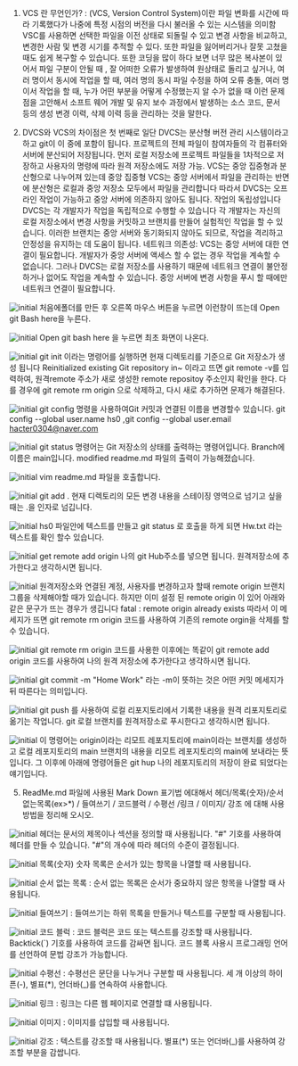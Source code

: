1. VCS 란 무언인가? : (VCS, Version Control System)이란 파일 변화를 시간에 따라 기록했다가 나중에 특정 시점의 버전을 다시 불러올 수 있는 시스템을 의미함
VSC를 사용하면 선택한 파일을 이전 상태로 되돌릴 수 있고 변경 사항을 비교하고, 변경한 사람 및 변경 시기를 추적할 수 있다. 또한 파일을 잃어버리거나 잘못 고쳤을 때도 쉽게 복구할 수 있습니다. 또한 코딩을 많이 하다 보면 너무 많은 복사본이 있어서 파일 구분이 안될 때 , 잘 어떠한 오류가 발생하여 원상태로 돌리고 싶거나, 여러 명이서 동시에 작업을 할 때, 여러 명의 동시 파일 수정을 하여 오류 충돌, 여러 명이서 작업을 할 때, 누가 어떤 부분을 어떻게 수정했는지 알 수가 없을 때 이런 문제점을 고안해서 소프트 웨어 개발 및 유지 보수 과정에서 발생하는 소스 코드, 문서 등의 생성 변경 이력, 삭제 이력 등을 관리하는 것을 말한다.

2. DVCS와 VCS의 차이점은 첫 번째로 일단 DVCS는 분산형 버전 관리 시스템이라고 하고 git이 이 중에 포함이 됩니다. 프로젝트의 전체 파일이 참여자들의 각 컴퓨터와 서버에 분산되어 저장됩니다. 먼저 로컬 저장소에 프로젝트 파일들을 1차적으로 저장하고 사용자의 명령에 따라 원격 저장소에도 저장 가능. VCS는 중앙 집중형과 분산형으로 나누어져 있는데 중앙 집중형 VCS는 중앙 서버에서 파일을 관리하는 반면에 분산형은 로컬과 중앙 저장소 모두에서 파일을 관리합니다 따라서 DVCS는 오프라인 작업이 가능하고 중앙 서버에 의존하지 않아도 됩니다. 작업의 독립성입니다 DVCS는 각 개발자가 작업을 독립적으로 수행할 수 있습니다 각 개발자는 자신의 로컬 저장소에서 변경 사항을 커밋하고 브랜치를 만들어 실험적인 작업을 할 수 있습니다. 이러한 브랜치는 중앙 서버와 동기화되지 않아도 되므로, 작업을 격리하고 안정성을 유지하는 데 도움이 됩니다.
네트워크 의존성: VCS는 중앙 서버에 대한 연결이 필요합니다. 개발자가 중앙 서버에 액세스 할 수 없는 경우 작업을 계속할 수 없습니다. 그러나 DVCS는 로컬 저장소를 사용하기 때문에 네트워크 연결이 불안정하거나 없어도 작업을 계속할 수 있습니다. 중앙 서버에 변경 사항을 푸시 할 때에만 네트워크 연결이 필요합니다.

![initial](https://github.com/hse0/hse0/assets/162945822/647b8627-0ee5-41be-823c-11d4c81cdb41) 처음에폴더를 만든 후 오른쪽 마우스 버튼을 누르면 이런창이 뜨는데 Open git Bash here을 누른다. <br/>

![initial](https://github.com/hse0/hse0/assets/162945822/f32db9f3-759f-43e0-9f51-815da00432aa) Open git bash here 을 누르면 최초 화면이 나온다.  <br/>

![initial](https://github.com/hse0/hse0/assets/162945822/81c9fc57-cf71-4d54-8534-ac806fed17c3) git init 이라는 명령어를 실행하면 현재 디렉토리를 기준으로 Git 저장소가 생성 됩니다 Reinitialized existing Git repository in~ 이라고 뜨면 git remote -v를 입력하여, 원격remote 주소가 새로 생성한 remote repositoy 주소인지 확인을 한다. 다를 경우에 git remote rm origin 으로 삭제하고, 다시 새로 추가하면 문제가 해결된다.  <br/>

![initial](https://github.com/hse0/hse0/assets/162945822/feb8d789-974a-4e88-b24e-fe45c75a1a46) git config 명령을 사용하여Git 커밋과 연결된 이름을 변경할수 있습니다. git config --global user.name hs0 ,git config --global user.email hacter0304@naver.com  <br/>

![initial](https://github.com/hse0/hse0/assets/162945822/a1947ac2-f352-437f-a9d4-f81874418d3a)
git status 명령어는 Git 저장소의 상태를 출력하는 명령어입니다. Branch에 이름은 main입니다.
modified readme.md 파일의 출력이 가능해졌습니다.  <br/>

![initial](https://github.com/hse0/hse0/assets/162945822/6eb3276b-1438-4c82-b171-2069c82e9760)
vim readme.md 파일을 호출합니다.  <br/>

![initial](https://github.com/hse0/hse0/assets/162945822/77f4d700-307f-4233-9a91-a352eeb03b2f)
git add . 현재 디렉토리의 모든 변경 내용을 스테이징 영역으로 넘기고 싶을 때는 .을 인자로 넘깁니다.   <br/>

![initial](https://github.com/hse0/hse0/assets/162945822/aa0e1fa7-eb74-4a5d-a12f-56c27e816b5b)
hs0 파일안에 텍스트를 만들고 git status 로 호출을 하게 되면 Hw.txt 라는 텍스트를 확인 할수 있습니다.  <br/>

![initial](https://github.com/hse0/hse0/assets/162945822/69726000-2309-41be-8b42-e76282b7ba4a)
get remote add origin 나의 git Hub주소를 넣으면 됩니다. 원격저장소에 추가한다고 생각하시면 됩니다.   <br/>

![initial](https://github.com/hse0/hse0/assets/162945822/e563a696-110a-44f8-94ad-34e50988f252)
원격저장소와 연결된 계정, 사용자를 변경하고자 할때 remote origin 브랜치그룹을 삭제해야할 때가 있습니다. 하지만 이미 설정 된 remote origin 이 있어 아래와 같은 문구가 뜨는 경우가 생깁니다
fatal : remote origin already exists 따라서 이 메세지가 뜨면 git remote rm origin 코드를 사용하여 기존의 remote orgin을 삭제를 할수 있습니다.   <br/>

![initial](https://github.com/hse0/hse0/assets/162945822/0af4baaa-6992-4c25-b7b0-3f1739ae6a4e)
git remote rm origin 코드를 사용한 이후에는 똑같이 git remote add origin 코드를 사용하여 나의 원격 저장소에 추가한다고 생각하시면 됩니다.   <br/>

![initial](https://github.com/hse0/hse0/assets/162945822/20c5e91e-97cf-4cd9-9668-4a3446fce907)
git commit -m "Home Work" 라는 -m이 뜻하는 것은 어떤 커밋 메세지가 뒤 따른다는 의미입니다.   <br/>

![initial](https://github.com/hse0/hse0/assets/162945822/3acd0b08-5aaf-4317-9f16-2c43f7836093)
git push 를 사용하여 로컬 리포지토리에서 기록한 내용을 원격 리포지토리로 옮기는 작업니다.
git 로컬 브랜치를 원격저장소로 푸시한다고 생각하시면 됩니다.   <br/>

![initial](https://github.com/hse0/hse0/assets/162945822/aa0e1fa7-eb74-4a5d-a12f-56c27e816b5b)
이 명령어는 origin이라는 리모트 레포지토리에 main이라는 브랜치를 생성하고 로컬 레포지토리의 main 브랜치의 내용을 리모트 레포지토리의 main에 보내라는 뜻입니다. 그 이후에 아래에 명령어들은 git hup 나의 레포지토리의 저장이 완료 되었다는 얘기입니다.   <br/>

5. ReadMe.md 파일에 사용된 Mark Down 표기법 에대해서 헤더/목록(숫자)/순서없는목록(ex>*) / 들여쓰기 / 코드블럭 / 수평선 /링크 / 이미지/ 강조 에 대해 사용 방법을 정리해 오시오.

 ![initial](https://github.com/hse0/hse0/assets/162945822/78557c45-b0d6-40f1-ace4-b49872d45685)
헤더는 문서의 제목이나 섹션을 정의할 때 사용됩니다. "#" 기호를 사용하여 헤더를 만들 수 있습니다. "#"의 개수에 따라 헤더의 수준이 결정됩니다.
<br/>

![initial](https://github.com/hse0/hse0/assets/162945822/e6ae1963-b418-46cd-ac64-3179526ab279)
목록(숫자) 숫자 목록은 순서가 있는 항목을 나열할 때 사용됩니다.
<br/>

![initial](https://github.com/hse0/hse0/assets/162945822/e347d0c5-7cab-4abc-9e21-44a363d95480)
순서 없는 목록 : 순서 없는 목록은 순서가 중요하지 않은 항목을 나열할 때 사용됩니다.
<br/>

![initial](https://github.com/hse0/hse0/assets/162945822/7660731d-9234-441e-a714-c030fe38c8e7)
들여쓰기 : 들여쓰기는 하위 목록을 만들거나 텍스트를 구분할 때 사용됩니다.
<br/>

![initial](https://github.com/hse0/hse0/assets/162945822/afec4122-6b4f-4274-af2a-0d574af5abae)
코드 블럭 : 코드 블럭은 코드 또는 텍스트를 강조할 때 사용됩니다. Backtick(`) 기호를 사용하여 코드를 감싸면 됩니다. 코드 블록 사용시 프로그래밍 언어를 선언하여 문법 강조가 가능합니다.
<br/>

![initial](https://github.com/hse0/hse0/assets/162945822/b2080ddc-9b6f-4bf5-bc02-a6d57f5fe223)
수평선 : 수평선은 문단을 나누거나 구분할 때 사용됩니다. 세 개 이상의 하이픈(-), 별표(*), 언더바(_)를 연속하여 사용합니다.
<br/>

![initial](https://github.com/hse0/hse0/assets/162945822/acda21da-6a61-414c-8871-9ae7bfdb0100)
링크 : 링크는 다른 웹 페이지로 연결할 떄 사용됩니다.
<br/>

![initial](https://github.com/hse0/hse0/assets/162945822/738b34af-cc41-40f5-a305-1c94f543e9ac)
이미지 : 이미지를 삽입할 때 사용됩니다.
<br/>

![initial](https://github.com/hse0/hse0/assets/162945822/eb4ec354-27a7-455e-bd64-2f1dec388764)
강조 : 텍스트를 강조할 때 사용됩니다. 별표(*) 또는 언더바(_)를 사용하여 강조할 부분을 감쌉니다.
<br/>
 
